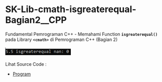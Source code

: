 # SK-Lib-cmath-isgreaterequal-Bagian2__CPP
Fundamental Pemrograman C++ - Memahami Function <code><b>isgreaterequal()</b></code> pada Library <code><b>&lt;cmath></b></code> di Pemrograman C++ (Bagian 2)<br><br>
<img src="https://github.com/RizkyKhapidsyah/SK-Lib-cmath-isgreaterequal-Bagian2__CPP/blob/master/SK-Lib-cmath-isgreaterequal-Bagian2__CPP/result/001.PNG"><br><br>
Lihat Source Code : <br>
- <a href="https://github.com/RizkyKhapidsyah/SK-Lib-cmath-isgreaterequal-Bagian2__CPP/blob/master/SK-Lib-cmath-isgreaterequal-Bagian2__CPP/Source.cpp">Program</a>

